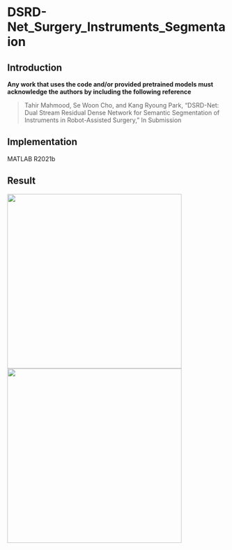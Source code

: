 # DSRD-Net_Surgery_Instruments_Segmentaion
## Introduction

**Any work that uses the code and/or provided pretrained models must acknowledge the authors by including the following reference**
> Tahir Mahmood, Se Woon Cho, and Kang Ryoung Park, “DSRD-Net: Dual Stream Residual Dense Network for Semantic Segmentation of Instruments in Robot-Assisted Surgery,” In Submission

## Implementation

MATLAB R2021b

## Result

<img src="https://github.com/tahirjhan/DSRD-Net_Surgery_Instruments_Segmentaion/blob/main/image_1.png" width="400" />
<img src="https://github.com/tahirjhan/DSRD-Net_Surgery_Instruments_Segmentaion/blob/main/image_2.png" width="400" />

